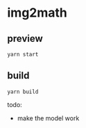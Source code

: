 # img2math

## preview
```
yarn start
```

## build
```
yarn build
```

todo:

- make the model work
